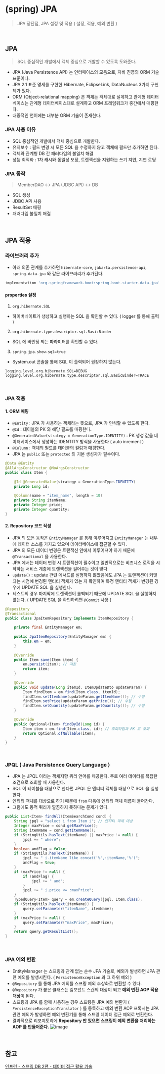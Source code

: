 # (spring) JPA
> JPA 장단점, JPA 설정 및 적용 ( 설정, 적용, 예외 변환 )

<br>

## JPA
> SQL 중심적인 개발에서 객체 중심으로 개발할 수 있도록 도와준다.

- JPA (Java Persistence API) 는 인터페이스의 모음으로, 자바 진영의 ORM 기술 표준이다.
- JPA 2.1 표준 명세를 구현한 Hibernate, EclipseLink, DataNucleus 3가지 구현체가 있다. 
- ORM (Object-relational mapping) 은 객체는 객체대로 설계하고 관계형 데이터베이스는 관계형 데이터베이스대로 설계하고 ORM 프레임워크가 중간에서 매핑한다. 
- 대중적인 언어에는 대부분 ORM 기술이 존재한다.

### JPA 사용 이유
- SQL 중심적인 개발에서 객체 중심으로 개발한다.
- 유지보수 : 필드 변경 시 모든 SQL 을 수정하지 않고 객체에 필드만 추가하면 된다. 
- 객체와 관계형 DB 간 패러다임의 불일치 해결
- 성능 최적화 : 1차 캐시와 동일성 보장, 트랜잭션을 지원하는 쓰기 지연, 지연 로딩

### JPA 동작
> MemberDAO ↔ JPA (JDBC API) ↔ DB
- SQL 생성
- JDBC API 사용
- ResultSet 매핑
- 패러다임 불일치 해결

<br>

## JPA 적용
### 라이브러리 추가
- 아래 의존 관계를 추가하면 `hibernate-core`, `jakarta.persistence-api`, `spring-data-jpa` 와 같은 라이브러리가 추가된다.
```groovy
implementation 'org.springframework.boot:spring-boot-starter-data-jpa'
```

#### properties 설정
1. `org.hibernate.SQL`
- 하이버네이트가 생성하고 실행하는 SQL 을 확인할 수 있다. ( logger 를 통해 출력 )
2. `org.hibernate.type.descriptor.sql.BasicBinder`
- SQL 에 바인딩 되는 파라미터를 확인할 수 있다.
3. `spring.jpa.show-sql=true`
- System.out 콘솔을 통해 SQL 이 출력되어 권장하지 않는다.
```properties
logging.level.org.hibernate.SQL=DEBUG  
logging.level.org.hibernate.type.descriptor.sql.BasicBinder=TRACE
```

<br>

### JPA 적용
#### 1. ORM 매핑
- `@Entity` : JPA 가 사용하는 객체라는 뜻으로, JPA 가 인식할 수 있도록 한다. 
- `@Id` : 테이블의 PK 와 해당 필드를 매핑한다. 
- `@GeneratedValue(strategy = GenerationType.IDENTITY)`  : PK 생성 값을 데이터베이스에서 생성하는 IDENTITY 방식을 사용한다 ( auto inrement )
- `@Column` : 객체의 필드를 테이블의 컬럼과 매핑한다.
- JPA 는 `public` 또는 `protected` 의 기본 생성자가 필수이다. 
```java
@Data @Entity  
@AllArgsConstructor @NoArgsConstructor  
public class Item {  
  
    @Id @GeneratedValue(strategy = GenerationType.IDENTITY)  
    private Long id;  
  
    @Column(name = "item_name", length = 10)  
    private String itemName;  
    private Integer price;  
    private Integer quantity;  
}
```

#### 2. Repository 코드 작성
- JPA 의 모든 동작은 `EntityManager` 를 통해 이루어지고 `EntityManager` 는 내부에 데이터 소스를 가지고 있으며 데이터베이스에 접근할 수 있다. 
- JPA 의 모든 데이터 변경은 트랜잭션 안에서 이루어져야 하기 때문에 `@Transactional` 을 사용한다. 
- JPA 에서는 데이터 변경 시 트랜잭션이 필수이고 일반적으로는 비즈니스 로직을 시작하는 서비스 계층에 트랜잭션을 걸어주는 것이 맞다. 
- `update()` : update 관련 메서드를 실행하지 않았음에도 JPA 는 트랜잭션이 커밋되는 시점에 변경된 엔티티 객체가 있는 지 확인하여 특정 엔티티 객체가 변경된 경우에 UPDATE SQL 을 실행한다. 
- 테스트의 경우 마지막에 트랜잭션이 롤백되기 때문에 UPDATE SQL 을 실행하지 않는다. ( UPDATE SQL 을 확인하려면 `@Commit` 사용 )
```java
@Repository  
@Transactional  
public class JpaItemRepository implements ItemRepository {  
  
    private final EntityManager em;  
  
    public JpaItemRepository(EntityManager em) {  
        this.em = em; 
    }  
  
    @Override  
    public Item save(Item item) {  
        em.persist(item); // 저장
        return item;  
    }  
  
    @Override  
    public void update(Long itemId, ItemUpdateDto updateParam) {  
        Item findItem = em.find(Item.class, itemId);
        findItem.setItemName(updateParam.getItemName()); // 수정
        findItem.setPrice(updateParam.getPrice()); // 수정
        findItem.setQuantity(updateParam.getQuantity()); // 수정
    }  
  
    @Override  
    public Optional<Item> findById(Long id) {  
        Item item = em.find(Item.class, id); // 조회타입과 PK 로 조회
        return Optional.ofNullable(item);  
    }
}
```

<br>

### JPQL ( Java Persistence Query Language )
- JPA 는 JPQL 이라는 객체지향 쿼리 언어를 제공한다. 주로 여러 데이터를 복잡한 조건으로 조회할 때 사용한다. 
- SQL 이 테이블을 대상으로 한다면 JPQL 은 엔티티 객체를 대상으로 SQL 을 실행한다. 
- 엔티티 객체를 대상으로 하기 때문에 `from` 다음에 엔티티 객체 이름이 들어간다. 
- 그럼에도 동적 쿼리가 깔끔하지 못하다는 문제가 있다. 
```java
public List<Item> findAll(ItemSearchCond cond) {
	String jpql = "select i from Item i"; // 엔티티 객체 대상
	Integer maxPrice = cond.getMaxPrice();
	String itemName = cond.getItemName();
	if (StringUtils.hasText(itemName) || maxPrice != null) {             
		jpql += " where";
	}
	boolean andFlag = false;
	if (StringUtils.hasText(itemName)) {
		jpql += " i.itemName like concat('%',:itemName,'%')";             
		andFlag = true;
	}
	if (maxPrice != null) {
		if (andFlag) {
			jpql += " and";
		}
		jpql += " i.price <= :maxPrice";
	}
	TypedQuery<Item> query = em.createQuery(jpql, Item.class); 
	if (StringUtils.hasText(itemName)) {
		query.setParameter("itemName", itemName);         
	}
	if (maxPrice != null) {
		query.setParameter("maxPrice", maxPrice);         
	}
	return query.getResultList();     
}
```

<br>

### JPA 예외 변환
- EntityManager 는 스프링과 관계 없는 순수 JPA 기술로, 예외가 발생하면 JPA 관련 예외를 발생시킨다. ( `PersistenceException` 과 그 하위 예외 )
- `@Repository` 를 통해 JPA 예외를 스프링 예외 추상화로 변환할 수 있다. 
- `@Repository` 가 붙은 클래스는 컴포넌트 스캔의 대상이 되고 **예외 변환 AOP 적용 대상**이 된다.
- 스프링과 JPA 를 함께 사용하는 경우 스프링은 JPA 예외 변환기 ( `PersistenceExceptionTranslator` ) 를 등록하고 예외 변환 AOP 프록시는 JPA 관련 예외가 발생하면 예외 변환기를 통해 스프링 데이터 접근 예외로 변환한다.
- 결과적으로 리포지토리에 **Repository 만 있으면 스프링이 예외 변환을 처리하는 AOP 를 만들어준다.**
![image](https://github.com/user-attachments/assets/77baf5d6-dbca-44eb-922b-8ba5ffca111a)


<br>

## 참고 
[인프런 - 스프링 DB 2편 - 데이터 접근 활용 기술](https://inf.run/NMpER) 